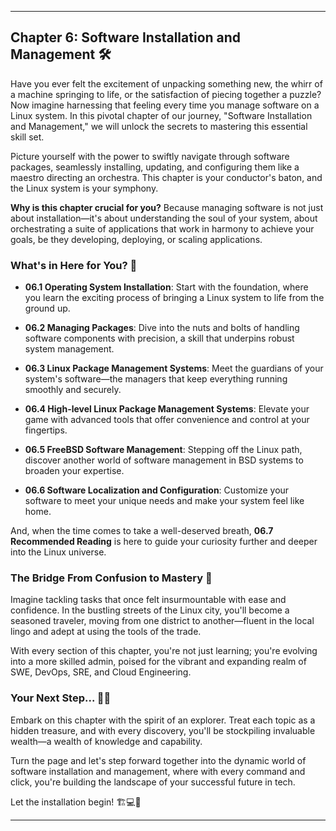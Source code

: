 ---

## Chapter 6: Software Installation and Management 🛠️

Have you ever felt the excitement of unpacking something new, the whirr of a machine springing to life, or the satisfaction of piecing together a puzzle? Now imagine harnessing that feeling every time you manage software on a Linux system. In this pivotal chapter of our journey, "Software Installation and Management," we will unlock the secrets to mastering this essential skill set.

Picture yourself with the power to swiftly navigate through software packages, seamlessly installing, updating, and configuring them like a maestro directing an orchestra. This chapter is your conductor's baton, and the Linux system is your symphony.

**Why is this chapter crucial for you?** Because managing software is not just about installation—it's about understanding the soul of your system, about orchestrating a suite of applications that work in harmony to achieve your goals, be they developing, deploying, or scaling applications.

### What's in Here for You? 🎁

- **06.1 Operating System Installation**: Start with the foundation, where you learn the exciting process of bringing a Linux system to life from the ground up.

- **06.2 Managing Packages**: Dive into the nuts and bolts of handling software components with precision, a skill that underpins robust system management.

- **06.3 Linux Package Management Systems**: Meet the guardians of your system's software—the managers that keep everything running smoothly and securely.

- **06.4 High-level Linux Package Management Systems**: Elevate your game with advanced tools that offer convenience and control at your fingertips.

- **06.5 FreeBSD Software Management**: Stepping off the Linux path, discover another world of software management in BSD systems to broaden your expertise.

- **06.6 Software Localization and Configuration**: Customize your software to meet your unique needs and make your system feel like home.

And, when the time comes to take a well-deserved breath, **06.7 Recommended Reading** is here to guide your curiosity further and deeper into the Linux universe.

### The Bridge From Confusion to Mastery 🌉

Imagine tackling tasks that once felt insurmountable with ease and confidence. In the bustling streets of the Linux city, you'll become a seasoned traveler, moving from one district to another—fluent in the local lingo and adept at using the tools of the trade.

With every section of this chapter, you're not just learning; you're evolving into a more skilled admin, poised for the vibrant and expanding realm of SWE, DevOps, SRE, and Cloud Engineering.

### Your Next Step... 🚶‍♂️

Embark on this chapter with the spirit of an explorer. Treat each topic as a hidden treasure, and with every discovery, you'll be stockpiling invaluable wealth—a wealth of knowledge and capability. 

Turn the page and let's step forward together into the dynamic world of software installation and management, where with every command and click, you're building the landscape of your successful future in tech.

Let the installation begin! 🏗️💻🌟

---